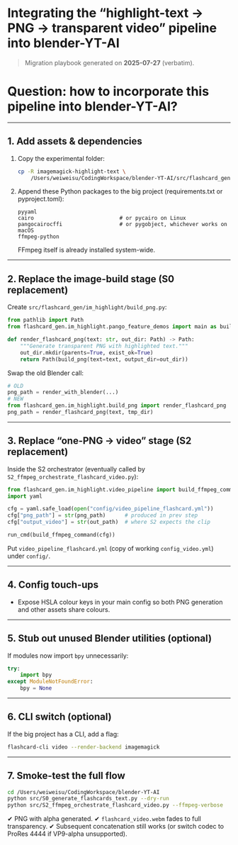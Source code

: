 # Integrating the “highlight-text → PNG → transparent video” pipeline into **blender-YT-AI**

> Migration playbook generated on **2025-07-27** (verbatim).

# Question: how to incorporate this pipeline into blender-YT-AI?

---
## 1. Add assets & dependencies
1. Copy the experimental folder:
   ```bash
   cp -R imagemagick-highlight-text \
       /Users/weiweisu/CodingWorkspace/blender-YT-AI/src/flashcard_gen/im_highlight/
   ```
2. Append these Python packages to the big project (requirements.txt or pyproject.toml):
   ```
   pyyaml
   cairo                           # or pycairo on Linux
   pangocairocffi                  # or pygobject, whichever works on macOS
   ffmpeg-python
   ```
   FFmpeg itself is already installed system-wide.

---
## 2. Replace the image-build stage (S0 replacement)
Create `src/flashcard_gen/im_highlight/build_png.py`:
```python
from pathlib import Path
from flashcard_gen.im_highlight.pango_feature_demos import main as build_png

def render_flashcard_png(text: str, out_dir: Path) -> Path:
    """Generate transparent PNG with highlighted text."""
    out_dir.mkdir(parents=True, exist_ok=True)
    return Path(build_png(text=text, output_dir=out_dir))
```
Swap the old Blender call:
```python
# OLD
png_path = render_with_blender(...)
# NEW
from flashcard_gen.im_highlight.build_png import render_flashcard_png
png_path = render_flashcard_png(text, tmp_dir)
```

---
## 3. Replace “one-PNG → video” stage (S2 replacement)
Inside the S2 orchestrator (eventually called by `S2_ffmpeg_orchestrate_flashcard_video.py`):
```python
from flashcard_gen.im_highlight.video_pipeline import build_ffmpeg_command, run_cmd
import yaml

cfg = yaml.safe_load(open("config/video_pipeline_flashcard.yml"))
cfg["png_path"] = str(png_path)      # produced in prev step
cfg["output_video"] = str(out_path)  # where S2 expects the clip

run_cmd(build_ffmpeg_command(cfg))
```
Put `video_pipeline_flashcard.yml` (copy of working `config_video.yml`) under `config/`.

---
## 4. Config touch-ups
* Expose HSLA colour keys in your main config so both PNG generation and other assets share colours.

---
## 5. Stub out unused Blender utilities (optional)
If modules now import `bpy` unnecessarily:
```python
try:
    import bpy
except ModuleNotFoundError:
    bpy = None
```

---
## 6. CLI switch (optional)
If the big project has a CLI, add a flag:
```bash
flashcard-cli video --render-backend imagemagick
```

---
## 7. Smoke-test the full flow
```bash
cd /Users/weiweisu/CodingWorkspace/blender-YT-AI
python src/S0_generate_flashcards_text.py --dry-run
python src/S2_ffmpeg_orchestrate_flashcard_video.py --ffmpeg-verbose
```
✔ PNG with alpha generated.
✔ `flashcard_video.webm` fades to full transparency.
✔ Subsequent concatenation still works (or switch codec to ProRes 4444 if VP9-alpha unsupported).
